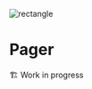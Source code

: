 ![rectangle](https://github.com/user-attachments/assets/bf2de53a-c76e-4c95-a82e-88244e742f61)

# Pager

🏗️ Work in progress

